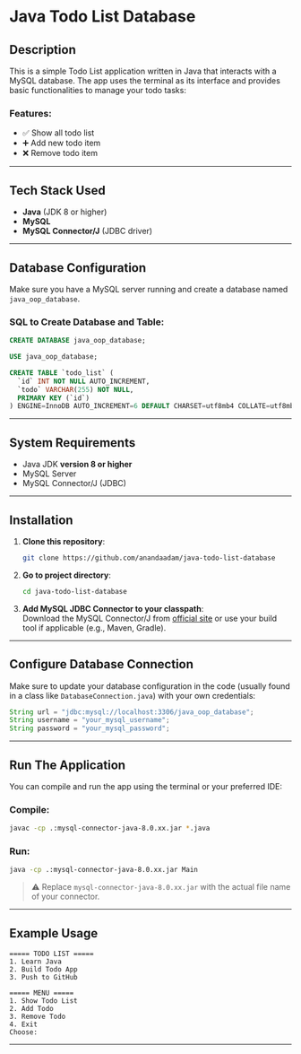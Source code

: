 
# Java Todo List Database

## Description

This is a simple Todo List application written in Java that interacts with a MySQL database. The app uses the terminal as its interface and provides basic functionalities to manage your todo tasks:

### Features:

- ✅ Show all todo list
- ➕ Add new todo item
- ❌ Remove todo item

---

## Tech Stack Used

- **Java** (JDK 8 or higher)
- **MySQL**
- **MySQL Connector/J** (JDBC driver)

---

## Database Configuration

Make sure you have a MySQL server running and create a database named `java_oop_database`.

### SQL to Create Database and Table:

```sql
CREATE DATABASE java_oop_database;

USE java_oop_database;

CREATE TABLE `todo_list` (
  `id` INT NOT NULL AUTO_INCREMENT,
  `todo` VARCHAR(255) NOT NULL,
  PRIMARY KEY (`id`)
) ENGINE=InnoDB AUTO_INCREMENT=6 DEFAULT CHARSET=utf8mb4 COLLATE=utf8mb4_0900_ai_ci;
```

---

## System Requirements

- Java JDK **version 8 or higher**
- MySQL Server
- MySQL Connector/J (JDBC)

---

## Installation

1. **Clone this repository**:

   ```bash
   git clone https://github.com/anandaadam/java-todo-list-database
   ```

2. **Go to project directory**:

   ```bash
   cd java-todo-list-database
   ```

3. **Add MySQL JDBC Connector to your classpath**:  
   Download the MySQL Connector/J from [official site](https://dev.mysql.com/downloads/connector/j/) or use your build tool if applicable (e.g., Maven, Gradle).

---

## Configure Database Connection

Make sure to update your database configuration in the code (usually found in a class like `DatabaseConnection.java`) with your own credentials:

```java
String url = "jdbc:mysql://localhost:3306/java_oop_database";
String username = "your_mysql_username";
String password = "your_mysql_password";
```

---

## Run The Application

You can compile and run the app using the terminal or your preferred IDE:

### Compile:

```bash
javac -cp .:mysql-connector-java-8.0.xx.jar *.java
```

### Run:

```bash
java -cp .:mysql-connector-java-8.0.xx.jar Main
```

> ⚠️ Replace `mysql-connector-java-8.0.xx.jar` with the actual file name of your connector.

---

## Example Usage

```
===== TODO LIST =====
1. Learn Java
2. Build Todo App
3. Push to GitHub

===== MENU =====
1. Show Todo List
2. Add Todo
3. Remove Todo
4. Exit
Choose: 
```

---